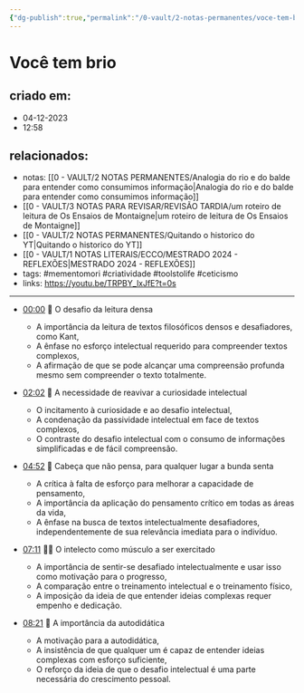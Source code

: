 ```yaml
---
{"dg-publish":true,"permalink":"/0-vault/2-notas-permanentes/voce-tem-brio/","tags":["permanente","mementomori","criatividade","toolstolife","ceticismo"],"dgHomeLink":true,"dgShowLocalGraph":true,"dgShowFileTree":true,"dgEnableSearch":true}
---
```


# Você tem brio

## criado em: 
- 04-12-2023
- 12:58
## relacionados:
- notas: [[0 - VAULT/2 NOTAS PERMANENTES/Analogia do rio e do balde para entender como consumimos informação\|Analogia do rio e do balde para entender como consumimos informação]]
- [[0 - VAULT/3 NOTAS PARA REVISAR/REVISÃO TARDIA/um roteiro de leitura de Os Ensaios de Montaigne\|um roteiro de leitura de Os Ensaios de Montaigne]]
- [[0 - VAULT/2 NOTAS PERMANENTES/Quitando o historico do YT\|Quitando o historico do YT]]
- [[0 - VAULT/1 NOTAS LITERAIS/ECCO/MESTRADO 2024 - REFLEXÕES\|MESTRADO 2024 - REFLEXÕES]]
- tags: #mementomori #criatividade #toolstolife #ceticismo
- links: https://youtu.be/TRPBY_lxJfE?t=0s
---

- [00:00](https://youtu.be/TRPBY_lxJfE?t=0s) 📖 O desafio da leitura densa

  - A importância da leitura de textos filosóficos densos e desafiadores, como Kant,
  - A ênfase no esforço intelectual requerido para compreender textos complexos,
  - A afirmação de que se pode alcançar uma compreensão profunda mesmo sem compreender o texto totalmente.

- [02:02](https://youtu.be/TRPBY_lxJfE?t=122s) 🧠 A necessidade de reavivar a curiosidade intelectual

  - O incitamento à curiosidade e ao desafio intelectual,
  - A condenação da passividade intelectual em face de textos complexos,
  - O contraste do desafio intelectual com o consumo de informações simplificadas e de fácil compreensão.

- [04:52](https://youtu.be/TRPBY_lxJfE?t=292s) 💭 Cabeça que não pensa, para qualquer lugar a bunda senta

  - A crítica à falta de esforço para melhorar a capacidade de pensamento,
  - A importância da aplicação do pensamento crítico em todas as áreas da vida,
  - A ênfase na busca de textos intelectualmente desafiadores, independentemente de sua relevância imediata para o indivíduo.

- [07:11](https://youtu.be/TRPBY_lxJfE?t=431s) 🏋️‍♂️ O intelecto como músculo a ser exercitado

  - A importância de sentir-se desafiado intelectualmente e usar isso como motivação para o progresso,
  - A comparação entre o treinamento intelectual e o treinamento físico,
  - A imposição da ideia de que entender ideias complexas requer empenho e dedicação.  

- [08:21](https://youtu.be/TRPBY_lxJfE?t=501s) 🎵 A importância da autodidática

  - A motivação para a autodidática,
  - A insistência de que qualquer um é capaz de entender ideias complexas com esforço suficiente,
  - O reforço da ideia de que o desafio intelectual é uma parte necessária do crescimento pessoal.